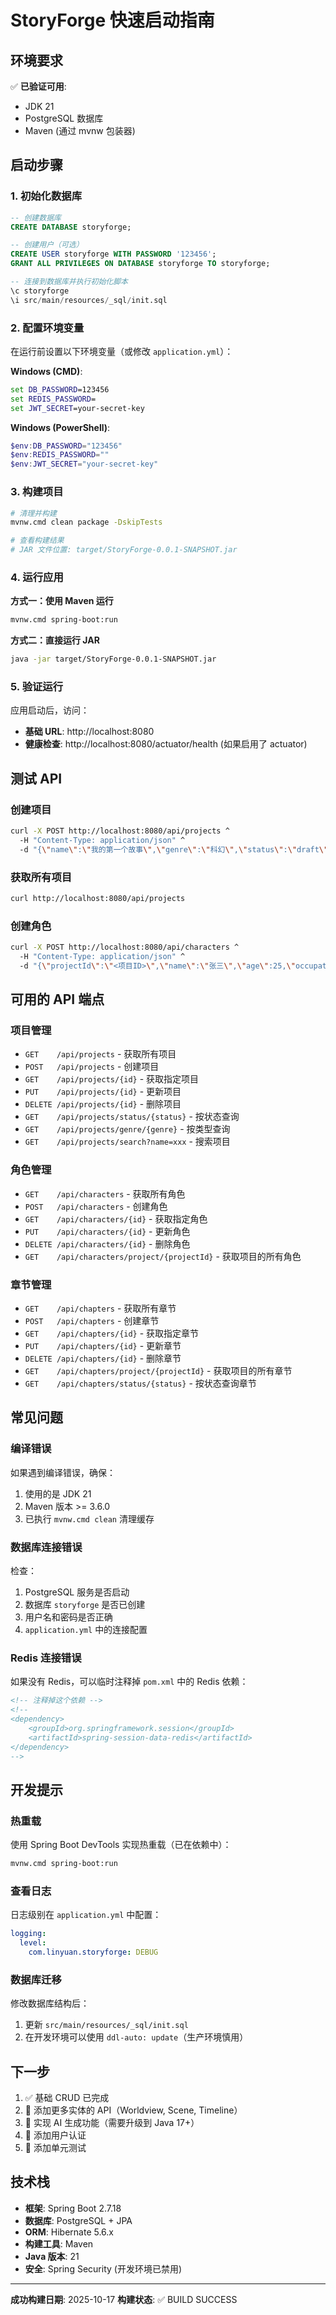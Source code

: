 # StoryForge 快速启动指南

## 环境要求

✅ **已验证可用**:
- JDK 21
- PostgreSQL 数据库
- Maven (通过 mvnw 包装器)

## 启动步骤

### 1. 初始化数据库

```sql
-- 创建数据库
CREATE DATABASE storyforge;

-- 创建用户（可选）
CREATE USER storyforge WITH PASSWORD '123456';
GRANT ALL PRIVILEGES ON DATABASE storyforge TO storyforge;

-- 连接到数据库并执行初始化脚本
\c storyforge
\i src/main/resources/_sql/init.sql
```

### 2. 配置环境变量

在运行前设置以下环境变量（或修改 `application.yml`）：

**Windows (CMD)**:
```cmd
set DB_PASSWORD=123456
set REDIS_PASSWORD=
set JWT_SECRET=your-secret-key
```

**Windows (PowerShell)**:
```powershell
$env:DB_PASSWORD="123456"
$env:REDIS_PASSWORD=""
$env:JWT_SECRET="your-secret-key"
```

### 3. 构建项目

```bash
# 清理并构建
mvnw.cmd clean package -DskipTests

# 查看构建结果
# JAR 文件位置: target/StoryForge-0.0.1-SNAPSHOT.jar
```

### 4. 运行应用

**方式一：使用 Maven 运行**
```bash
mvnw.cmd spring-boot:run
```

**方式二：直接运行 JAR**
```bash
java -jar target/StoryForge-0.0.1-SNAPSHOT.jar
```

### 5. 验证运行

应用启动后，访问：
- **基础 URL**: http://localhost:8080
- **健康检查**: http://localhost:8080/actuator/health (如果启用了 actuator)

## 测试 API

### 创建项目

```bash
curl -X POST http://localhost:8080/api/projects ^
  -H "Content-Type: application/json" ^
  -d "{\"name\":\"我的第一个故事\",\"genre\":\"科幻\",\"status\":\"draft\"}"
```

### 获取所有项目

```bash
curl http://localhost:8080/api/projects
```

### 创建角色

```bash
curl -X POST http://localhost:8080/api/characters ^
  -H "Content-Type: application/json" ^
  -d "{\"projectId\":\"<项目ID>\",\"name\":\"张三\",\"age\":25,\"occupation\":\"宇航员\"}"
```

## 可用的 API 端点

### 项目管理
- `GET    /api/projects` - 获取所有项目
- `POST   /api/projects` - 创建项目
- `GET    /api/projects/{id}` - 获取指定项目
- `PUT    /api/projects/{id}` - 更新项目
- `DELETE /api/projects/{id}` - 删除项目
- `GET    /api/projects/status/{status}` - 按状态查询
- `GET    /api/projects/genre/{genre}` - 按类型查询
- `GET    /api/projects/search?name=xxx` - 搜索项目

### 角色管理
- `GET    /api/characters` - 获取所有角色
- `POST   /api/characters` - 创建角色
- `GET    /api/characters/{id}` - 获取指定角色
- `PUT    /api/characters/{id}` - 更新角色
- `DELETE /api/characters/{id}` - 删除角色
- `GET    /api/characters/project/{projectId}` - 获取项目的所有角色

### 章节管理
- `GET    /api/chapters` - 获取所有章节
- `POST   /api/chapters` - 创建章节
- `GET    /api/chapters/{id}` - 获取指定章节
- `PUT    /api/chapters/{id}` - 更新章节
- `DELETE /api/chapters/{id}` - 删除章节
- `GET    /api/chapters/project/{projectId}` - 获取项目的所有章节
- `GET    /api/chapters/status/{status}` - 按状态查询章节

## 常见问题

### 编译错误

如果遇到编译错误，确保：
1. 使用的是 JDK 21
2. Maven 版本 >= 3.6.0
3. 已执行 `mvnw.cmd clean` 清理缓存

### 数据库连接错误

检查：
1. PostgreSQL 服务是否启动
2. 数据库 `storyforge` 是否已创建
3. 用户名和密码是否正确
4. `application.yml` 中的连接配置

### Redis 连接错误

如果没有 Redis，可以临时注释掉 `pom.xml` 中的 Redis 依赖：
```xml
<!-- 注释掉这个依赖 -->
<!--
<dependency>
    <groupId>org.springframework.session</groupId>
    <artifactId>spring-session-data-redis</artifactId>
</dependency>
-->
```

## 开发提示

### 热重载

使用 Spring Boot DevTools 实现热重载（已在依赖中）：
```bash
mvnw.cmd spring-boot:run
```

### 查看日志

日志级别在 `application.yml` 中配置：
```yaml
logging:
  level:
    com.linyuan.storyforge: DEBUG
```

### 数据库迁移

修改数据库结构后：
1. 更新 `src/main/resources/_sql/init.sql`
2. 在开发环境可以使用 `ddl-auto: update`（生产环境慎用）

## 下一步

1. ✅ 基础 CRUD 已完成
2. 🚧 添加更多实体的 API（Worldview, Scene, Timeline）
3. 🚧 实现 AI 生成功能（需要升级到 Java 17+）
4. 🚧 添加用户认证
5. 🚧 添加单元测试

## 技术栈

- **框架**: Spring Boot 2.7.18
- **数据库**: PostgreSQL + JPA
- **ORM**: Hibernate 5.6.x
- **构建工具**: Maven
- **Java 版本**: 21
- **安全**: Spring Security (开发环境已禁用)

---

**成功构建日期**: 2025-10-17
**构建状态**: ✅ BUILD SUCCESS
